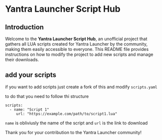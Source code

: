# Yantra Launcher Script Hub

## Introduction

Welcome to the **Yantra Launcher Script Hub**, an unofficial project that gathers all LUA scripts created for Yantra Launcher by the community, making them easily accessible to everyone. This README file provides instructions on how to modify the project to add new scripts and manage their downloads.

## add your scripts

if you want to add scripts just create a fork of this and modify `scripts.yaml`

to do that you need to follow thi structure
```
scripts:
  - name: "Script 1"
     url: "https://example.com/path/to/script1.lua"
```

`name` is obliviusly the name of the script and `url` is the link to download

Thank you for your contribution to the Yantra Launcher community! 
